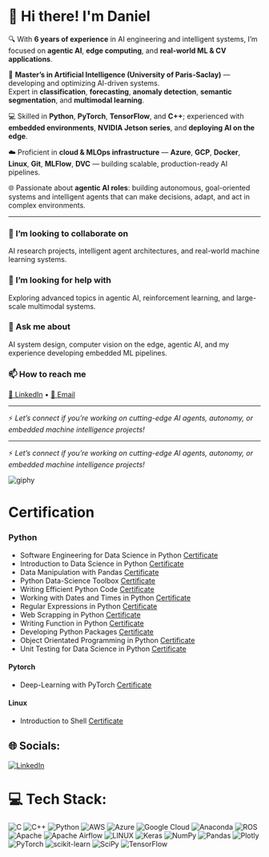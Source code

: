 # 👋 Hi there! I'm Daniel

🔍 With **6 years of experience** in AI engineering and intelligent systems, I’m focused on **agentic AI**, **edge computing**, and **real-world ML & CV applications**.

🎯 **Master’s in Artificial Intelligence (University of Paris-Saclay)** — developing and optimizing AI-driven systems.  
Expert in **classification**, **forecasting**, **anomaly detection**, **semantic segmentation**, and **multimodal learning**.

💻 Skilled in **Python**, **PyTorch**, **TensorFlow**, and **C++**; experienced with **embedded environments**, **NVIDIA Jetson series**, and **deploying AI on the edge**.

☁️ Proficient in **cloud & MLOps infrastructure** — **Azure**, **GCP**, **Docker**, **Linux**, **Git**, **MLFlow**, **DVC** — building scalable, production-ready AI pipelines.

🌐 Passionate about **agentic AI roles**: building autonomous, goal-oriented systems and intelligent agents that can make decisions, adapt, and act in complex environments.

---

### 🌱 I’m looking to collaborate on
AI research projects, intelligent agent architectures, and real-world machine learning systems.

### 🤝 I’m looking for help with
Exploring advanced topics in agentic AI, reinforcement learning, and large-scale multimodal systems.

### 💬 Ask me about
AI system design, computer vision on the edge, agentic AI, and my experience developing embedded ML pipelines.

### 📫 How to reach me
[💼 LinkedIn](https://www.linkedin.com/in/danialshehroz/) • [📧 Email](mailto:daniel.sabir.khan@gmail.com)

---

⚡ *Let’s connect if you’re working on cutting-edge AI agents, autonomy, or embedded machine intelligence projects!*

---

⚡ *Let’s connect if you’re working on cutting-edge AI agents, autonomy, or embedded machine intelligence projects!*

![giphy](https://github.com/danial-shehroz-khan/danial-shehroz-khan/assets/62330871/9f617238-59ac-49af-ba0e-b67b81303c3b)


# Certification

### Python
* Software Engineering for Data Science in Python [Certificate](https://drive.google.com/file/d/17xsdl1VZ4nBAllRITNApJuMpoT1f8lrs/view)
* Introduction to Data Science in Python [Certificate](https://drive.google.com/file/d/1X2Zk_813CbY2fmWlu-W2chpYMJ2iSkfy/view)
* Data Manipulation with Pandas [Certificate](https://drive.google.com/drive/folders/14ShOhIusgirxNUeI50fj6krZE9YlbAN3)
* Python Data-Science Toolbox [Certificate](https://drive.google.com/file/d/1lNIHZyfLLPhqFKtz-9bOnpnm2USz6m4X/view)
* Writing Efficient Python Code [Certificate](https://drive.google.com/file/d/1lNIHZyfLLPhqFKtz-9bOnpnm2USz6m4X/view)
* Working with Dates and Times in Python [Certificate](https://drive.google.com/file/d/1tImF1lrdWyQSlxBsSuS1dF4U_Uu5JBje/view)
* Regular Expressions in Python [Certificate](https://drive.google.com/file/d/14UQuMVSm2bqwpu_dsSSiVR2fozKDEjAB/view)
* Web Scrapping in Python [Certificate](https://drive.google.com/file/d/12hTo8_oWMOZn19eZwN9RIBOBCKkePScd/view)
* Writing Function in Python [Certificate](https://drive.google.com/file/d/1SL-7Od5aDs8nX1z25d-7ivk0IN_RxFWY/view)
* Developing Python Packages [Certificate](https://drive.google.com/file/d/1LHCww7DYB3DbhN0a6jfY_TOc91UsuAXG/view)
* Object Orientated Programming in Python [Certificate](https://drive.google.com/file/d/1LxV5LHi7OEkV5ueT4DtcFVFTSqC2Ej6K/view)
* Unit Testing for Data Science in Python [Certificate](https://drive.google.com/file/d/17Rn_hTXY4H7v2xDZop9SyvwrwOgHZXrP/view)
#### Pytorch
* Deep-Learning with PyTorch [Certificate](https://drive.google.com/file/d/1PWIsZg2RHcIGsG6eLVcp6KVMUN4cc8QU/view)
#### Linux
* Introduction to Shell [Certificate](https://drive.google.com/file/d/1PWIsZg2RHcIGsG6eLVcp6KVMUN4cc8QU/view)

## 🌐 Socials:
[![LinkedIn](https://img.shields.io/badge/LinkedIn-%230077B5.svg?logo=linkedin&logoColor=white)](https://linkedin.com/in/https://www.linkedin.com/in/danialshehroz/) 

# 💻 Tech Stack:
![C](https://img.shields.io/badge/c-%2300599C.svg?style=for-the-badge&logo=c&logoColor=white) ![C++](https://img.shields.io/badge/c++-%2300599C.svg?style=for-the-badge&logo=c%2B%2B&logoColor=white) ![Python](https://img.shields.io/badge/python-3670A0?style=for-the-badge&logo=python&logoColor=ffdd54) ![AWS](https://img.shields.io/badge/AWS-%23FF9900.svg?style=for-the-badge&logo=amazon-aws&logoColor=white) ![Azure](https://img.shields.io/badge/azure-%230072C6.svg?style=for-the-badge&logo=azure-devops&logoColor=white) ![Google Cloud](https://img.shields.io/badge/Google%20Cloud-%234285F4.svg?style=for-the-badge&logo=google-cloud&logoColor=white) ![Anaconda](https://img.shields.io/badge/Anaconda-%2344A833.svg?style=for-the-badge&logo=anaconda&logoColor=white) ![ROS](https://img.shields.io/badge/ros-%230A0FF9.svg?style=for-the-badge&logo=ros&logoColor=white) ![Apache](https://img.shields.io/badge/apache-%23D42029.svg?style=for-the-badge&logo=apache&logoColor=white) ![Apache Airflow](https://img.shields.io/badge/Apache%20Airflow-017CEE?style=for-the-badge&logo=Apache%20Airflow&logoColor=white) ![LINUX](https://img.shields.io/badge/Linux-FCC624?style=for-the-badge&logo=linux&logoColor=black) ![Keras](https://img.shields.io/badge/Keras-%23D00000.svg?style=for-the-badge&logo=Keras&logoColor=white) ![NumPy](https://img.shields.io/badge/numpy-%23013243.svg?style=for-the-badge&logo=numpy&logoColor=white) ![Pandas](https://img.shields.io/badge/pandas-%23150458.svg?style=for-the-badge&logo=pandas&logoColor=white) ![Plotly](https://img.shields.io/badge/Plotly-%233F4F75.svg?style=for-the-badge&logo=plotly&logoColor=white) ![PyTorch](https://img.shields.io/badge/PyTorch-%23EE4C2C.svg?style=for-the-badge&logo=PyTorch&logoColor=white) ![scikit-learn](https://img.shields.io/badge/scikit--learn-%23F7931E.svg?style=for-the-badge&logo=scikit-learn&logoColor=white) ![SciPy](https://img.shields.io/badge/SciPy-%230C55A5.svg?style=for-the-badge&logo=scipy&logoColor=%white) ![TensorFlow](https://img.shields.io/badge/TensorFlow-%23FF6F00.svg?style=for-the-badge&logo=TensorFlow&logoColor=white)


<!-- Proudly created with GPRM ( https://gprm.itsvg.in ) -->
